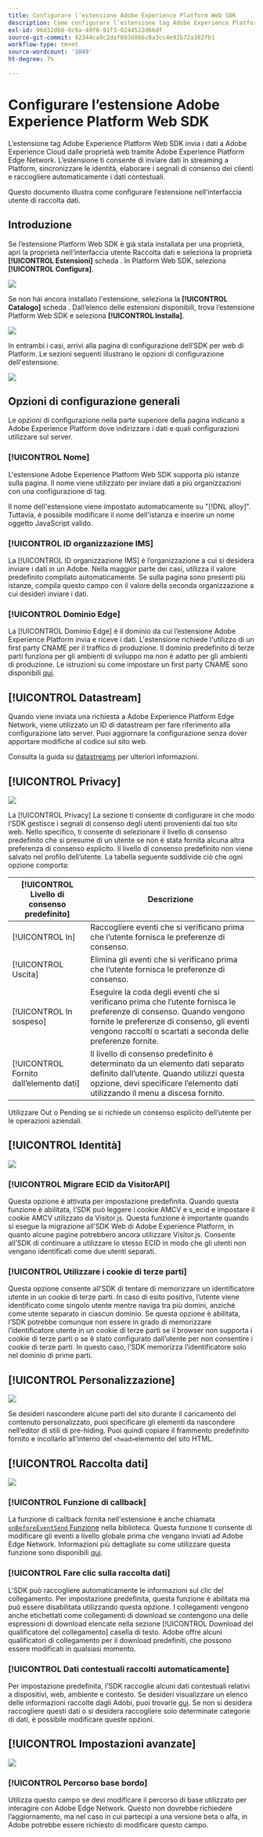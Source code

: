 ```yaml
---
title: Configurare l’estensione Adobe Experience Platform Web SDK
description: Come configurare l’estensione tag Adobe Experience Platform Web SDK nell’interfaccia utente di raccolta dati.
exl-id: 96d32db8-0c9a-49f0-91f3-0244522d66df
source-git-commit: 92344ca9c2daf603d866c8a3cc4e92b72a382fb1
workflow-type: tm+mt
source-wordcount: '1049'
ht-degree: 7%

---
```


# Configurare l’estensione Adobe Experience Platform Web SDK

L’estensione tag Adobe Experience Platform Web SDK invia i dati a Adobe Experience Cloud dalle proprietà web tramite Adobe Experience Platform Edge Network. L’estensione ti consente di inviare dati in streaming a Platform, sincronizzare le identità, elaborare i segnali di consenso dei clienti e raccogliere automaticamente i dati contestuali.

Questo documento illustra come configurare l’estensione nell’interfaccia utente di raccolta dati.

## Introduzione

Se l’estensione Platform Web SDK è già stata installata per una proprietà, apri la proprietà nell’interfaccia utente Raccolta dati e seleziona la proprietà **[!UICONTROL Estensioni]** scheda . In Platform Web SDK, seleziona **[!UICONTROL Configura]**.

![](../images/extension/overview/configure.png)

Se non hai ancora installato l&#39;estensione, seleziona la **[!UICONTROL Catalogo]** scheda . Dall’elenco delle estensioni disponibili, trova l’estensione Platform Web SDK e seleziona **[!UICONTROL Installa]**.

![](../images/extension/overview/install.png)

In entrambi i casi, arrivi alla pagina di configurazione dell’SDK per web di Platform. Le sezioni seguenti illustrano le opzioni di configurazione dell&#39;estensione.

![](../images/extension/overview/config-screen.png)

## Opzioni di configurazione generali

Le opzioni di configurazione nella parte superiore della pagina indicano a Adobe Experience Platform dove indirizzare i dati e quali configurazioni utilizzare sul server.

### [!UICONTROL Nome]

L&#39;estensione Adobe Experience Platform Web SDK supporta più istanze sulla pagina. Il nome viene utilizzato per inviare dati a più organizzazioni con una configurazione di tag.

Il nome dell&#39;estensione viene impostato automaticamente su &quot;[!DNL alloy]&quot;. Tuttavia, è possibile modificare il nome dell&#39;istanza e inserire un nome oggetto JavaScript valido.

### **[!UICONTROL ID organizzazione IMS]**

La [!UICONTROL ID organizzazione IMS] è l’organizzazione a cui si desidera inviare i dati in un Adobe. Nella maggior parte dei casi, utilizza il valore predefinito compilato automaticamente. Se sulla pagina sono presenti più istanze, compila questo campo con il valore della seconda organizzazione a cui desideri inviare i dati.

### **[!UICONTROL Dominio Edge]**

La [!UICONTROL Dominio Edge] è il dominio da cui l’estensione Adobe Experience Platform invia e riceve i dati. L&#39;estensione richiede l&#39;utilizzo di un first party CNAME per il traffico di produzione. Il dominio predefinito di terze parti funziona per gli ambienti di sviluppo ma non è adatto per gli ambienti di produzione. Le istruzioni su come impostare un first party CNAME sono disponibili [qui](https://experienceleague.adobe.com/docs/core-services/interface/ec-cookies/cookies-first-party.html?lang=it).

## [!UICONTROL Datastream]

Quando viene inviata una richiesta a Adobe Experience Platform Edge Network, viene utilizzato un ID di datastream per fare riferimento alla configurazione lato server. Puoi aggiornare la configurazione senza dover apportare modifiche al codice sul sito web.

Consulta la guida su [datastreams](../fundamentals/datastreams.md) per ulteriori informazioni.


## [!UICONTROL Privacy]

![](../images/extension/overview/privacy.png)

La [!UICONTROL Privacy] La sezione ti consente di configurare in che modo l’SDK gestisce i segnali di consenso degli utenti provenienti dal tuo sito web. Nello specifico, ti consente di selezionare il livello di consenso predefinito che si presume di un utente se non è stata fornita alcuna altra preferenza di consenso esplicito. Il livello di consenso predefinito non viene salvato nel profilo dell’utente. La tabella seguente suddivide ciò che ogni opzione comporta:

| [!UICONTROL Livello di consenso predefinito] | Descrizione |
| --- | --- |
| [!UICONTROL In] | Raccogliere eventi che si verificano prima che l’utente fornisca le preferenze di consenso. |
| [!UICONTROL Uscita] | Elimina gli eventi che si verificano prima che l’utente fornisca le preferenze di consenso. |
| [!UICONTROL In sospeso] | Eseguire la coda degli eventi che si verificano prima che l’utente fornisca le preferenze di consenso. Quando vengono fornite le preferenze di consenso, gli eventi vengono raccolti o scartati a seconda delle preferenze fornite. |
| [!UICONTROL Fornito dall’elemento dati] | Il livello di consenso predefinito è determinato da un elemento dati separato definito dall’utente. Quando utilizzi questa opzione, devi specificare l’elemento dati utilizzando il menu a discesa fornito. |

Utilizzare Out o Pending se si richiede un consenso esplicito dell’utente per le operazioni aziendali.

## [!UICONTROL Identità]

![](../images/extension/overview/identity.png)

### [!UICONTROL Migrare ECID da VisitorAPI]

Questa opzione è attivata per impostazione predefinita. Quando questa funzione è abilitata, l’SDK può leggere i cookie AMCV e s_ecid e impostare il cookie AMCV utilizzato da Visitor.js. Questa funzione è importante quando si esegue la migrazione all’SDK Web di Adobe Experience Platform, in quanto alcune pagine potrebbero ancora utilizzare Visitor.js. Consente all’SDK di continuare a utilizzare lo stesso ECID in modo che gli utenti non vengano identificati come due utenti separati.

### [!UICONTROL Utilizzare i cookie di terze parti]

Questa opzione consente all’SDK di tentare di memorizzare un identificatore utente in un cookie di terze parti. In caso di esito positivo, l’utente viene identificato come singolo utente mentre naviga tra più domini, anziché come utente separato in ciascun dominio. Se questa opzione è abilitata, l’SDK potrebbe comunque non essere in grado di memorizzare l’identificatore utente in un cookie di terze parti se il browser non supporta i cookie di terze parti o se è stato configurato dall’utente per non consentire i cookie di terze parti. In questo caso, l’SDK memorizza l’identificatore solo nel dominio di prime parti.

## [!UICONTROL Personalizzazione]

![](../images/extension/overview/personalization.png)

Se desideri nascondere alcune parti del sito durante il caricamento del contenuto personalizzato, puoi specificare gli elementi da nascondere nell’editor di stili di pre-hiding. Puoi quindi copiare il frammento predefinito fornito e incollarlo all’interno del `<head>`elemento del sito HTML.

## [!UICONTROL Raccolta dati]

![](../images/extension/overview/data-collection.png)

### [!UICONTROL Funzione di callback]

La funzione di callback fornita nell&#39;estensione è anche chiamata [`onBeforeEventSend` Funzione](https://experienceleague.adobe.com/docs/experience-platform/edge/fundamentals/configuring-the-sdk.html?lang=en) nella biblioteca. Questa funzione ti consente di modificare gli eventi a livello globale prima che vengano inviati ad Adobe Edge Network. Informazioni più dettagliate su come utilizzare questa funzione sono disponibili [qui](https://experienceleague.adobe.com/docs/experience-platform/edge/fundamentals/tracking-events.html?lang=en#modifying-events-globally).

### [!UICONTROL Fare clic sulla raccolta dati]

L&#39;SDK può raccogliere automaticamente le informazioni sul clic del collegamento. Per impostazione predefinita, questa funzione è abilitata ma può essere disabilitata utilizzando questa opzione. I collegamenti vengono anche etichettati come collegamenti di download se contengono una delle espressioni di download elencate nella sezione [!UICONTROL Download del qualificatore del collegamento] casella di testo. Adobe offre alcuni qualificatori di collegamento per il download predefiniti, che possono essere modificati in qualsiasi momento.

### [!UICONTROL Dati contestuali raccolti automaticamente]

Per impostazione predefinita, l’SDK raccoglie alcuni dati contestuali relativi a dispositivi, web, ambiente e contesto. Se desideri visualizzare un elenco delle informazioni raccolte dagli Adobi, puoi trovarle [qui](https://experienceleague.adobe.com/docs/experience-platform/edge/data-collection/automatic-information.html?lang=en). Se non si desidera raccogliere questi dati o si desidera raccogliere solo determinate categorie di dati, è possibile modificare queste opzioni.

## [!UICONTROL Impostazioni avanzate]

![](../images/extension/overview/advanced-settings.png)

### [!UICONTROL Percorso base bordo]

Utilizza questo campo se devi modificare il percorso di base utilizzato per interagire con Adobe Edge Network. Questo non dovrebbe richiedere l’aggiornamento, ma nel caso in cui partecipi a una versione beta o alfa, in Adobe potrebbe essere richiesto di modificare questo campo.
